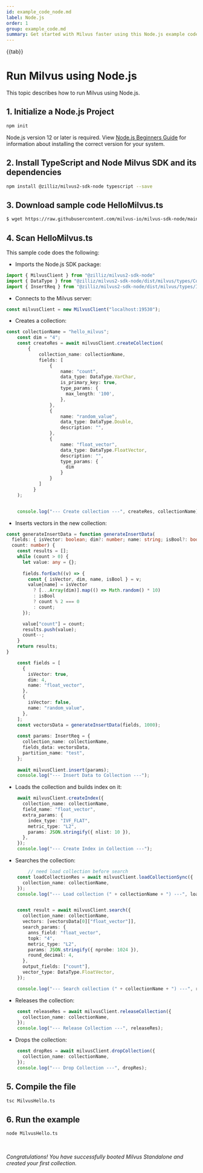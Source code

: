 ```yaml
---
id: example_code_node.md
label: Node.js
order: 1
group: example_code.md
summary: Get started with Milvus faster using this Node.js example code.
---
```


{{tab}}

# Run Milvus using Node.js

This topic describes how to run Milvus using Node.js.


## 1.  Initialize a Node.js Project
```bash
npm init
```  

<div class="alert note">
Node.js version 12 or later is required. View <a href="https://www.cloudbees.com/blog/node-js-tutorial">Node.js Beginners Guide</a> for information about installing the correct version for your system.
</div>



## 2.  Install TypeScript and Node Milvus SDK and its dependencies

```bash
npm install @zilliz/milvus2-sdk-node typescript --save
```


## 3. Download sample code HelloMilvus.ts
```bash
$ wget https://raw.githubusercontent.com/milvus-io/milvus-sdk-node/main/example/HelloMilvus.ts
```

## 4. Scan HelloMilvus.ts

This sample code does the following:

- Imports the Node.js SDK package:
```ts
import { MilvusClient } from "@zilliz/milvus2-sdk-node"
import { DataType } from "@zilliz/milvus2-sdk-node/dist/milvus/types/Common";
import { InsertReq } from "@zilliz/milvus2-sdk-node/dist/milvus/types/Insert";
```

- Connects to the Milvus server:
```ts
const milvusClient = new MilvusClient("localhost:19530");
```

- Creates a collection:
```ts
const collectionName = "hello_milvus";
    const dim = "4";
    const createRes = await milvusClient.createCollection(
        {
            collection_name: collectionName,
            fields: [
                {
                    name: "count",
                    data_type: DataType.VarChar,
                    is_primary_key: true,
                    type_params: {
                      max_length: '100',
                    },
                }, 
                {
                    name: "random_value",
                    data_type: DataType.Double,
                    description: "",
                }, 
                {
                    name: "float_vector",
                    data_type: DataType.FloatVector,
                    description: "",
                    type_params: {
                      dim
                    }
                }
            ]
          }
    );


    console.log("--- Create collection ---", createRes, collectionName);
```


- Inserts vectors in the new collection:
```ts
const generateInsertData = function generateInsertData(
  fields: { isVector: boolean; dim?: number; name: string; isBool?: boolean }[],
  count: number) {
    const results = [];
    while (count > 0) {
      let value: any = {};
  
      fields.forEach((v) => {
        const { isVector, dim, name, isBool } = v;
        value[name] = isVector
          ? [...Array(dim)].map(() => Math.random() * 10)
          : isBool
          ? count % 2 === 0
          : count;
      });

      value["count"] = count;
      results.push(value);
      count--;
    }
    return results;
}

    const fields = [
      {
        isVector: true,
        dim: 4,
        name: "float_vector",
      },
      {
        isVector: false,
        name: "random_value",
      },
    ];
    const vectorsData = generateInsertData(fields, 1000);
  
    const params: InsertReq = {
      collection_name: collectionName,
      fields_data: vectorsData,
      partition_name: "test",
    };
  
    await milvusClient.insert(params);
    console.log("--- Insert Data to Collection ---");
```

- Loads the collection and builds index on it:
``` ts
    await milvusClient.createIndex({
      collection_name: collectionName,
      field_name: "float_vector",
      extra_params: {
        index_type: "IVF_FLAT",
        metric_type: "L2",
        params: JSON.stringify({ nlist: 10 }),
      },
    });
    console.log("--- Create Index in Collection ---");
```

- Searches the collection:
```ts
        // need load collection before search
    const loadCollectionRes = await milvusClient.loadCollectionSync({
      collection_name: collectionName,
    });
    console.log("--- Load collection (" + collectionName + ") ---", loadCollectionRes);


    const result = await milvusClient.search({
      collection_name: collectionName,
      vectors: [vectorsData[0]["float_vector"]],
      search_params: {
        anns_field: "float_vector",
        topk: "4",
        metric_type: "L2",
        params: JSON.stringify({ nprobe: 1024 }),
        round_decimal: 4,
      },
      output_fields: ["count"],
      vector_type: DataType.FloatVector,
    });

    console.log("--- Search collection (" + collectionName + ") ---", result);
```

- Releases the collection:
```ts
    const releaseRes = await milvusClient.releaseCollection({
      collection_name: collectionName,
    });
    console.log("--- Release Collection ---", releaseRes);
``` 

- Drops the collection:
```ts
    const dropRes = await milvusClient.dropCollection({
      collection_name: collectionName,
    });
    console.log("--- Drop Collection ---", dropRes);
```

## 5. Compile the file
```bash
tsc MilvusHello.ts
```


## 6. Run the example
```bash
node MilvusHello.ts
```


<br/>


*Congratulations! You have successfully booted Milvus Standalone and created your first collection.*
